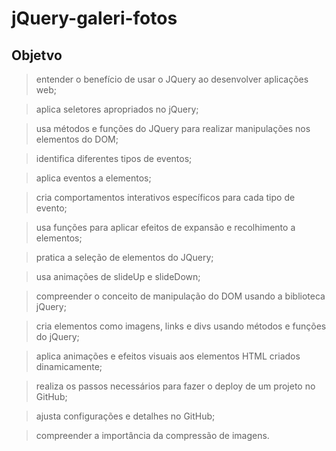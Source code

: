 # jQuery-galeri-fotos

## Objetvo

> entender o benefício de usar o JQuery ao desenvolver aplicações web;

> aplica seletores apropriados no jQuery;

> usa métodos e funções do JQuery para realizar manipulações nos elementos do DOM;

> identifica diferentes tipos de eventos;

> aplica eventos a elementos;

> cria comportamentos interativos específicos para cada tipo de evento;

> usa funções para aplicar efeitos de expansão e recolhimento a elementos;

> pratica a seleção de elementos do JQuery;

> usa animações de slideUp e slideDown;

> compreender o conceito de manipulação do DOM usando a biblioteca jQuery;

> cria elementos como imagens, links e divs usando métodos e funções do jQuery;

> aplica animações e efeitos visuais aos elementos HTML criados dinamicamente;

> realiza os passos necessários para fazer o deploy de um projeto no GitHub; 

> ajusta configurações e detalhes no GitHub;

> compreender a importância da compressão de imagens.
